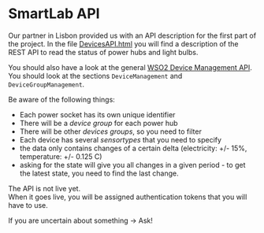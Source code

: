 # SmartLab API

Our partner in Lisbon provided us with an API description for the first part of the project.
In the file [DevicesAPI.html](DevicesAPI.html) you will find a description of the
REST API to read the status of power hubs and light bulbs.

You should also have a look at the general [WSO2 Device Management API](https://docs.wso2.com/display/IoTS300/swagger/?url=https://docs.wso2.com/display/IoTS300/swagger/apis/device-mgt.json#!/Device_Management/getDevices).  
You should look at the sections `DeviceManagement` and `DeviceGroupManagement`.

Be aware of the following things:
* Each power socket has its own unique identifier
* There will be a *device group* for each power hub
* There will be other *devices groups*, so you need to filter
* Each device has several *sensortypes* that you need to specify
* the data only contains changes of a certain delta (electricity: +/- 15%, temperature: +/- 0.125 C)
* asking for the state will give you all changes in a given period - to get the latest state, you need to find the last change.

The API is not live yet.  
When it goes live, you will be assigned authentication tokens that you will have to use.

If you are uncertain about something -> Ask!

